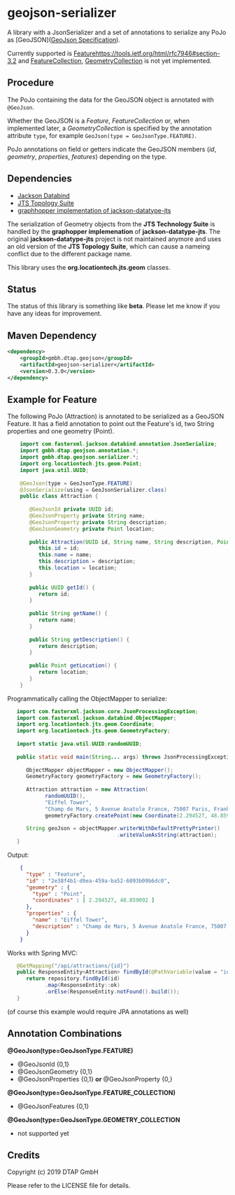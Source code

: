# geojson-serializer

A library with a JsonSerializer and a set of annotations to serialize any PoJo as [GeoJSON]([GeoJson Specification](https://tools.ietf.org/html/rfc7946)).

Currently supported is [Feature]()https://tools.ietf.org/html/rfc7946#section-3.2 and [FeatureCollection](https://tools.ietf.org/html/rfc7946#section-3.3), 
[GeometryCollection](https://tools.ietf.org/html/rfc7946#section-3.1.8) is not yet implemented.

## Procedure

The PoJo containing the data for the GeoJSON object is annotated with `@GeoJson`.

Whether the GeoJSON is a _Feature_, _FeatureCollection_ or, when implemented later, a _GeometryCollection_ is specified by the annotation attribute `type`,
for example `GeoJson(type = GeoJsonType.FEATURE)`.

PoJo annotations on field or getters indicate the GeoJSON members (_id_, _geometry_, _properties_, _features_) depending on the type.

## Dependencies

 - [Jackson Databind](https://github.com/FasterXML/jackson-databind)
 - [JTS Topology Suite](https://github.com/locationtech/jts)
 - [graphhopper implementation of jackson-datatype-jts](https://github.com/graphhopper/jackson-datatype-jts)

The serialization of Geometry objects from the **JTS Technology Suite** is handled by the **graphopper implemenation**
of **jackson-datatype-jts**. The original **jackson-datatype-jts** project is not maintained anymore and uses an old
version of the **JTS Topology Suite**, which can cause a nameing conflict due to the different package name.

This library uses the **org.locationtech.jts.geom** classes.

## Status

The status of this library is something like **beta**. Please let me know if you have any ideas for improvement.

## Maven Dependency

```xml
<dependency>
    <groupId>gmbh.dtap.geojson</groupId>
    <artifactId>geojson-serializer</artifactId>
    <version>0.3.0</version>
</dependency>
```

## Example for Feature

The following PoJo (Attraction) is annotated to be serialized as a GeoJSON Feature.
It has a field annotation to point out the Feature's id, two String properties and one geometry (Point).

```java
    import com.fasterxml.jackson.databind.annotation.JsonSerialize;
    import gmbh.dtap.geojson.annotation.*;
    import gmbh.dtap.geojson.serializer.*;
    import org.locationtech.jts.geom.Point;
    import java.util.UUID;
    
    @GeoJson(type = GeoJsonType.FEATURE)
    @JsonSerialize(using = GeoJsonSerializer.class)
    public class Attraction {
    
       @GeoJsonId private UUID id;
       @GeoJsonProperty private String name;
       @GeoJsonProperty private String description;
       @GeoJsonGeometry private Point location;
    
       public Attraction(UUID id, String name, String description, Point location) {
          this.id = id;
          this.name = name;
          this.description = description;
          this.location = location;
       }
    
       public UUID getId() {
          return id;
       }
    
       public String getName() {
          return name;
       }
    
       public String getDescription() {
          return description;
       }
    
       public Point getLocation() {
          return location;
       }
    }
```

Programmatically calling the ObjectMapper to serialize:
  
```java
   import com.fasterxml.jackson.core.JsonProcessingException;
   import com.fasterxml.jackson.databind.ObjectMapper;
   import org.locationtech.jts.geom.Coordinate;
   import org.locationtech.jts.geom.GeometryFactory;
   
   import static java.util.UUID.randomUUID;
    
   public static void main(String... args) throws JsonProcessingException {
      
      ObjectMapper objectMapper = new ObjectMapper();
      GeometryFactory geometryFactory = new GeometryFactory();
            
      Attraction attraction = new Attraction(
            randomUUID(),
            "Eiffel Tower",
            "Champ de Mars, 5 Avenue Anatole France, 75007 Paris, Frankreichh",
            geometryFactory.createPoint(new Coordinate(2.294527, 48.859092)));
      
      String geoJson = objectMapper.writerWithDefaultPrettyPrinter()
                                   .writeValueAsString(attraction);
   }

```

Output:

```json
    {
      "type" : "Feature",
      "id" : "2e38f4b1-d9ea-459a-ba52-6093b09b6dc0",
      "geometry" : {
        "type" : "Point",
        "coordinates" : [ 2.294527, 48.859092 ]
      },
      "properties" : {
        "name" : "Eiffel Tower",
        "description" : "Champ de Mars, 5 Avenue Anatole France, 75007 Paris, Frankreichh"
      }
    }
```

Works with Spring MVC:

```java
   @GetMapping("/api/attractions/{id}")
   public ResponseEntity<Attraction> findById(@PathVariable(value = "id") UUID id) {
      return repository.findById(id)
            .map(ResponseEntity::ok)
            .orElse(ResponseEntity.notFound().build());
   }
```
(of course this example would require JPA annotations as well)

## Annotation Combinations

**@GeoJson(type=GeoJsonType.FEATURE)**
 - @GeoJsonId {0,1}
 - @GeoJsonGeometry {0,1}
 - @GeoJsonProperties {0,1} **or** @GeoJsonProperty {0,}

**@GeoJson(type=GeoJsonType.FEATURE_COLLECTION)**
 - @GeoJsonFeatures {0,1}

**@GeoJson(type=GeoJsonType.GEOMETRY_COLLECTION**
 - not supported yet

## Credits

Copyright (c) 2019 DTAP GmbH

Please refer to the LICENSE file for details.
